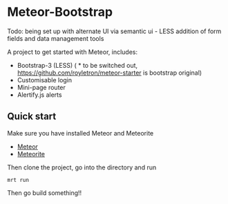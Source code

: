 # Meteor-Bootstrap

Todo: being set up with alternate UI via semantic ui - LESS
      addition of form fields and data management tools

A project to get started with Meteor, includes:

* Bootstrap-3 (LESS)  ( * to be switched out, https://github.com/royletron/meteor-starter is bootstrap original)
* Customisable login
* Mini-page router
* Alertify.js alerts

## Quick start

Make sure you have installed Meteor and Meteorite

* [Meteor](http://docs.meteor.com/)
* [Meteorite](https://github.com/oortcloud/meteorite)

Then clone the project, go into the directory and run

    mrt run

Then go build something!!
